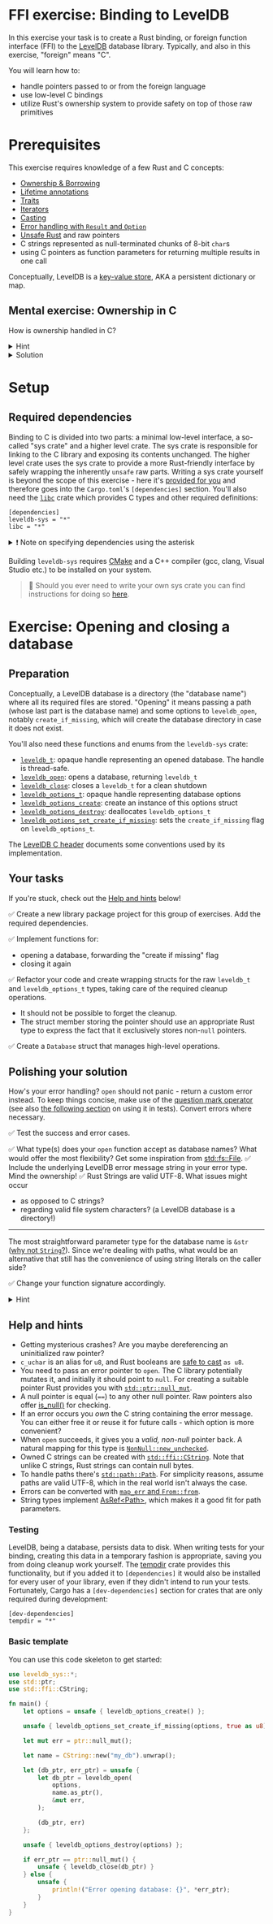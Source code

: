 # FFI exercise: Binding to LevelDB

In this exercise your task is to create a Rust binding, or foreign function interface (FFI) to the [LevelDB] database library. Typically, and also in this exercise, "foreign" means "C".

You will learn how to:

- handle pointers passed to or from the foreign language
- use low-level C bindings
- utilize Rust's ownership system to provide safety on top of those raw primitives

[LevelDB]: (https://github.com/google/leveldb)

# Prerequisites

This exercise requires knowledge of a few Rust and C concepts:

- [Ownership & Borrowing](https://doc.rust-lang.org/1.49.0/book/ch04-00-understanding-ownership.html)
- [Lifetime annotations](https://doc.rust-lang.org/1.49.0/book/ch10-03-lifetime-syntax.html)
- [Traits](https://doc.rust-lang.org/1.49.0/book/ch10-02-traits.html)
- [Iterators](https://doc.rust-lang.org/1.49.0/book/ch13-02-iterators.html)
- [Casting](https://doc.rust-lang.org/rust-by-example/types/cast.html)
- [Error handling with `Result` and `Option`](https://doc.rust-lang.org/rust-by-example/error.html)
- [Unsafe Rust](https://doc.rust-lang.org/1.49.0/book/ch19-01-unsafe-rust.html) and raw pointers
- C strings represented as null-terminated chunks of 8-bit `char`s
- using C pointers as function parameters for returning multiple results in one call

Conceptually, LevelDB is a [key-value store](https://en.wikipedia.org/wiki/Key%E2%80%93value_database), AKA a persistent dictionary or map.

## Mental exercise: Ownership in C
How is ownership handled in C?
<details>
  <summary>Hint</summary>
  When does a "double free" occur?
</details>
<details>
  <summary>Solution</summary>
  Ownership is handled only informally - typically an API's documentation and/or function names (e.g. "create", "new") will indicate whether you are responsible to free up the memory passed to you, or it is somebody else's problem. Unclear ownership (via multiple mutable pointers to the same memory), API misunderstandings or other kinds of human error can easily lead to memory being freed too often or too little, resulting in crashes or leaks. 
</details>


# Setup
## Required dependencies
Binding to C is divided into two parts: a minimal low-level interface, a so-called "sys crate" and a higher level crate. The sys crate is responsible for linking to the C library and exposing its contents unchanged. The higher level crate uses the sys crate to provide a more Rust-friendly interface by safely wrapping the inherently `unsafe` raw parts. Writing a sys crate yourself is beyond the scope of this exercise - here it's [provided for you](https://docs.rs/leveldb-sys/2.0.8/leveldb_sys/) and therefore goes into the `Cargo.toml`'s `[dependencies]` section. You'll also need the [`libc`](https://docs.rs/libc/0.2.97/libc/) crate which provides C types and other required definitions:
```
[dependencies]
leveldb-sys = "*"
libc = "*"
```

<details>
  <summary>❗ Note on specifying dependencies using the asterisk</summary>
  Declaring a dependency as <span style="font-family: sans-serif">*</span> ("any version") is generally not recommended - we're doing it here to prevent stale version numbers and assume it's safe because these specific crates are very unlikely to introduce breaking changes. An alternative would be to install <a href="https://crates.io/crates/cargo-edit">cargo-edit</a> and then use the contained <span style="font-family: sans-serif">cargo-add</span> command to add a dependency on the most recent release version:
<pre>
$ cargo add leveldb-sys
$ cargo add libc
</pre>
</details>

Building `leveldb-sys` requires [CMake](https://cmake.org/) and a C++ compiler (gcc, clang, Visual Studio etc.) to be installed on your system.

> 🔎 Should you ever need to write your own sys crate you can find instructions for doing so [here](https://kornel.ski/rust-sys-crate).

# Exercise: Opening and closing a database
## Preparation
Conceptually, a LevelDB database is a directory (the "database name") where all its required files are stored. "Opening" it means passing a path (whose last part is the database name) and some options to `leveldb_open`, notably `create_if_missing`, which will create the database directory in case it does not exist.

You'll also need these functions and enums from the `leveldb-sys` crate:

* [`leveldb_t`](https://docs.rs/leveldb-sys/2.0.8/leveldb_sys/enum.leveldb_t.html): opaque handle representing an opened database. The handle is thread-safe.
* [`leveldb_open`](https://docs.rs/leveldb-sys/2.0.8/leveldb_sys/fn.leveldb_open.html): opens a database, returning `leveldb_t`
* [`leveldb_close`](https://docs.rs/leveldb-sys/2.0.8/leveldb_sys/fn.leveldb_close.html): closes a `leveldb_t` for a clean shutdown
* [`leveldb_options_t`](https://docs.rs/leveldb-sys/2.0.8/leveldb_sys/enum.leveldb_options_t.html): opaque handle representing database options
* [`leveldb_options_create`](https://docs.rs/leveldb-sys/2.0.8/leveldb_sys/fn.leveldb_options_create.html): create an instance of this options struct
* [`leveldb_options_destroy`](https://docs.rs/leveldb-sys/2.0.8/leveldb_sys/fn.leveldb_options_destroy.html): deallocates `leveldb_options_t`
* [`leveldb_options_set_create_if_missing`](https://docs.rs/leveldb-sys/2.0.8/leveldb_sys/fn.leveldb_options_set_create_if_missing.html): sets the `create_if_missing` flag on `leveldb_options_t`.

The [LevelDB C header](https://github.com/google/leveldb/blob/master/include/leveldb/c.h) documents some conventions used by its implementation. 


## Your tasks
If you're stuck, check out the [Help and hints](#help-and-hints) below!

✅ Create a new library package project for this group of exercises. Add the required dependencies.

✅ Implement functions for:
- opening a database, forwarding the "create if missing" flag
- closing it again

✅ Refactor your code and create wrapping structs for the raw `leveldb_t` and `leveldb_options_t` types, taking care of the required cleanup operations.
- It should not be possible to forget the cleanup.
- The struct member storing the pointer should use an appropriate Rust type to express the fact that it exclusively stores non-`null` pointers.

✅ Create a `Database` struct that manages high-level operations. 

## Polishing your solution

How's your error handling? `open` should not panic - return a custom error instead. To keep things concise, make use of the [question mark operator] (see also [the following section] on using it in tests). Convert errors where necessary.

[question mark operator]: https://doc.rust-lang.org/edition-guide/rust-2018/error-handling-and-panics/the-question-mark-operator-for-easier-error-handling.html
[the following section]: https://doc.rust-lang.org/edition-guide/rust-2018/error-handling-and-panics/question-mark-in-main-and-tests.html

✅ Test the success and error cases.

✅ What type(s) does your `open` function accept as database names? What would offer the most flexibility? Get some inspiration from [std::fs::File](https://doc.rust-lang.org/std/fs/struct.File.html).
✅ Include the underlying LevelDB error message string in your error type. Mind the ownership!
✅ Rust Strings are valid UTF-8. What issues might occur
- as opposed to C strings?
- regarding valid file system characters? (a LevelDB database is a directory!)

---

The most straightforward parameter type for the database name is `&str` ([why not `String`?](https://www.ameyalokare.com/rust/2017/10/12/rust-str-vs-String.html)). Since we're dealing with paths, what would be an alternative that still has the convenience of using string literals on the caller side?

✅ Change your function signature accordingly.
<details>
  <summary>Hint</summary>
  Which trait bounding provides the required functionality?
</details>

## Help and hints

- Getting mysterious crashes? Are you maybe dereferencing an uninitialized raw pointer?
- `c_uchar` is an alias for `u8`, and Rust booleans are [safe to cast](https://doc.rust-lang.org/reference/types/boolean.html) `as u8`.
- You need to pass an error pointer to `open`. The C library potentially mutates it, and initially it should point to `null`. For creating a suitable pointer Rust provides you with [`std::ptr::null_mut`](https://doc.rust-lang.org/std/ptr/fn.null_mut.html).
- A null pointer is equal (`==`) to any other null pointer. Raw pointers also offer [is_null()](https://doc.rust-lang.org/std/primitive.pointer.html#method.is_null) for checking.
- If an error occurs you *own* the C string containing the error message. You can either free it or reuse it for future calls - which option is more convenient?
- When `open` succeeds, it gives you a *valid, non-null* pointer back. A natural mapping for this type is [`NonNull::new_unchecked`](https://doc.rust-lang.org/std/ptr/struct.NonNull.html#method.new_unchecked).
- Owned C strings can be created with [`std::ffi::CString`](https://doc.rust-lang.org/std/ffi/struct.CString.html). Note that unlike C strings, Rust strings can contain null bytes.
- To handle paths there's [`std::path::Path`](https://doc.rust-lang.org/std/path/struct.Path.html). For simplicity reasons, assume paths are valid UTF-8, which in the real world isn't always the case. 
- Errors can be converted with [`map_err` and `From::from`](https://doc.rust-lang.org/rust-by-example/error/multiple_error_types/reenter_question_mark.html).
- String types implement <a href="https://doc.rust-lang.org/std/convert/trait.AsRef.html">AsRef&lt;Path&gt;</a>, which makes it a good fit for path parameters.


### Testing
LevelDB, being a database, persists data to disk. When writing tests for your binding, creating this data in a temporary fashion is appropriate, saving you from doing cleanup work yourself. The [tempdir](https://docs.rs/tempdir/0.3.7/tempdir/) crate provides this functionality, but if you added it to `[dependencies]` it would also be installed for every user of your library, even if they didn't intend to run your tests. Fortunately, Cargo has a `[dev-dependencies]` section for crates that are only required during development:
```
[dev-dependencies]
tempdir = "*"
```

### Basic template
You can use this code skeleton to get started:

```rust
use leveldb_sys::*;
use std::ptr;
use std::ffi::CString;

fn main() {
    let options = unsafe { leveldb_options_create() };

    unsafe { leveldb_options_set_create_if_missing(options, true as u8) };

    let mut err = ptr::null_mut();

    let name = CString::new("my_db").unwrap();

    let (db_ptr, err_ptr) = unsafe {
        let db_ptr = leveldb_open(
            options,
            name.as_ptr(),
            &mut err,
        );

        (db_ptr, err)
    };

    unsafe { leveldb_options_destroy(options) };

    if err_ptr == ptr::null_mut() {
        unsafe { leveldb_close(db_ptr) }
    } else {
        unsafe {
            println!("Error opening database: {}", *err_ptr);
        }
    }
}
```

